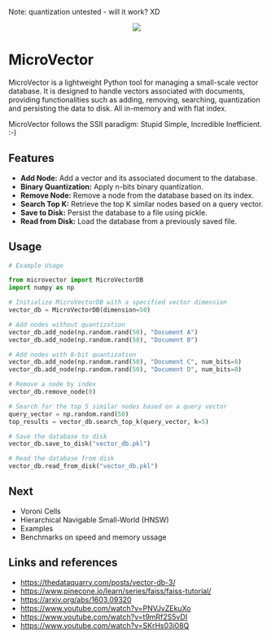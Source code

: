 Note: quantization untested - will it work? XD

<p align="center">
  <img src="https://www.supplydiva.com/cdn/shop/products/arrow_5_590x.jpg?v=1578178834" />
</p>

# MicroVector

MicroVector is a lightweight Python tool for managing a small-scale vector database. It is designed to handle vectors associated with documents, providing functionalities such as adding, removing, searching, quantization and persisting the data to disk. All in-memory and with flat index.

MicroVector follows the SSII paradigm: Stupid Simple, Incredible Inefficient. :-) 

## Features

- **Add Node:** Add a vector and its associated document to the database.
- **Binary Quantization:** Apply n-bits binary quantization. 
- **Remove Node:** Remove a node from the database based on its index.
- **Search Top K:** Retrieve the top K similar nodes based on a query vector.
- **Save to Disk:** Persist the database to a file using pickle.
- **Read from Disk:** Load the database from a previously saved file.

## Usage

```python
# Example Usage

from microvector import MicroVectorDB
import numpy as np

# Initialize MicroVectorDB with a specified vector dimension
vector_db = MicroVectorDB(dimension=50)

# Add nodes without quantization
vector_db.add_node(np.random.rand(50), "Document A")
vector_db.add_node(np.random.rand(50), "Document B")

# Add nodes with 8-bit quantization
vector_db.add_node(np.random.rand(50), "Document C", num_bits=8)
vector_db.add_node(np.random.rand(50), "Document D", num_bits=8)

# Remove a node by index
vector_db.remove_node(0)

# Search for the top 5 similar nodes based on a query vector
query_vector = np.random.rand(50)
top_results = vector_db.search_top_k(query_vector, k=5)

# Save the database to disk
vector_db.save_to_disk("vector_db.pkl")

# Read the database from disk
vector_db.read_from_disk("vector_db.pkl")
```

## Next

- Voroni Cells
- Hierarchical Navigable Small-World (HNSW)
- Examples
- Benchmarks on speed and memory ussage

## Links and references

- https://thedataquarry.com/posts/vector-db-3/
- https://www.pinecone.io/learn/series/faiss/faiss-tutorial/
- https://arxiv.org/abs/1603.09320
- https://www.youtube.com/watch?v=PNVJvZEkuXo
- https://www.youtube.com/watch?v=t9mRf2S5vDI 
- https://www.youtube.com/watch?v=SKrHs03i08Q

